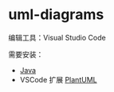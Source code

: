 # uml-diagrams

编辑工具：Visual Studio Code

需要安装：

- [Java](https://java.com/)
- VSCode 扩展 [PlantUML](https://marketplace.visualstudio.com/items?itemName=jebbs.plantuml)

